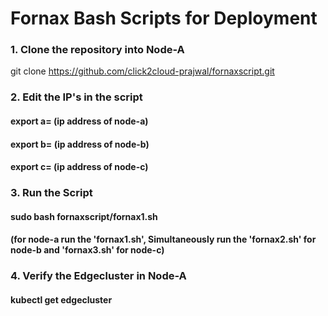 # Fornax Bash Scripts for Deployment

### 1. Clone the repository into Node-A 
git clone https://github.com/click2cloud-prajwal/fornaxscript.git

### 2. Edit the IP's in the script
#### export a= (ip address of node-a)
#### export b= (ip address of node-b)
#### export c= (ip address of node-c)

### 3. Run the Script
#### sudo bash fornaxscript/fornax1.sh 
#### (for node-a run the 'fornax1.sh', Simultaneously run the 'fornax2.sh' for node-b and 'fornax3.sh' for node-c)
  
### 4. Verify the Edgecluster in Node-A
#### kubectl get edgecluster

